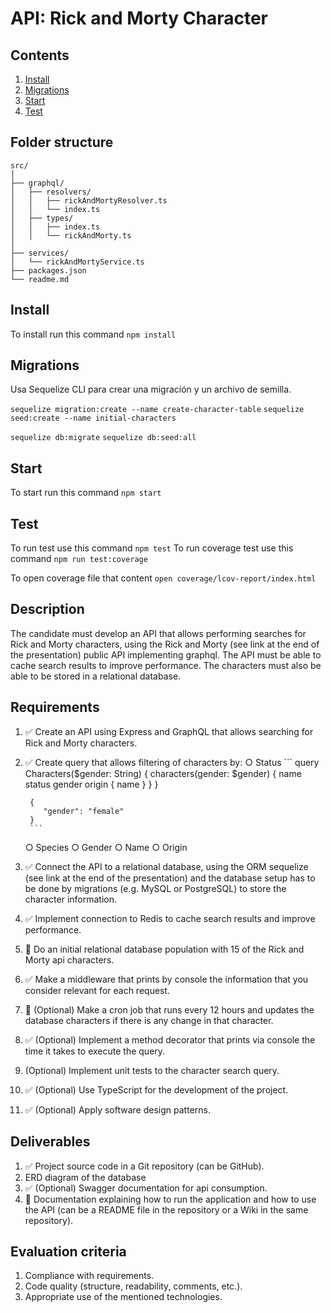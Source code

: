 # API: Rick and Morty Character 

## Contents

1. [Install](#install)
2. [Migrations](#migrations)
2. [Start](#start)
3. [Test](#test)


## Folder structure
```
src/
│
├── graphql/
│   ├── resolvers/
│   │   ├── rickAndMortyResolver.ts
│   │   └── index.ts
│   ├── types/
│   │   ├── index.ts
│   │   └── rickAndMorty.ts
│
├── services/
│   └── rickAndMortyService.ts
├── packages.json
└── readme.md
```


## Install

To install run this command ```npm install```

## Migrations
Usa Sequelize CLI para crear una migración y un archivo de semilla.

```sequelize migration:create --name create-character-table```
```sequelize seed:create --name initial-characters```

```sequelize db:migrate```
```sequelize db:seed:all```


## Start 

To start run this command ```npm start```

## Test 

To run test use this command `npm test`
To run coverage test use this command `npm run test:coverage`

To open coverage file that content `open coverage/lcov-report/index.html`



## Description

The candidate must develop an API that allows performing searches for Rick
and Morty characters, using the Rick and Morty (see link at the end of the
presentation) public API implementing graphql. The API must be able to cache
search results to improve performance. The characters must also be able to be
stored in a relational database.

## Requirements
1. ✅ Create an API using Express and GraphQL that allows searching for Rick and Morty characters.

2. ✅ Create query that allows filtering of characters by:
    ○ Status
        ```
        query Characters($gender: String) {
            characters(gender: $gender) {
                name
                status
                gender
                origin {
                name
                }
            }
        }

        {
           "gender": "female"
        }
        ```

    ○ Species
    ○ Gender
    ○ Name
    ○ Origin


3. ✅ Connect the API to a relational database, using the ORM sequelize (see link at the end of the presentation) and the database setup has to be done by migrations (e.g. MySQL or PostgreSQL) to store the character information.
4. ✅ Implement connection to Redis to cache search results and improve performance.
5. 🔲 Do an initial relational database population with 15 of the Rick and Morty api characters.
6. ✅ Make a middleware that prints by console the information that you consider relevant for each request.

7. 🔲 (Optional) Make a cron job that runs every 12 hours and updates the database characters if there is any change in that character.

8. ✅ (Optional) Implement a method decorator that prints via console the time it takes to execute the query.
9. (Optional) Implement unit tests to the character search query.
10. ✅ (Optional) Use TypeScript for the development of the project.
11. ✅ (Optional) Apply software design patterns.


## Deliverables

1. ✅ Project source code in a Git repository (can be GitHub).
2. ERD diagram of the database
3. ✅ (Optional) Swagger documentation for api consumption.
4. 🔲 Documentation explaining how to run the application and how to use the API (can be a README file in the repository or a Wiki in the same repository).


## Evaluation criteria 

1. Compliance with requirements.
2. Code quality (structure, readability, comments, etc.).
3. Appropriate use of the mentioned technologies.